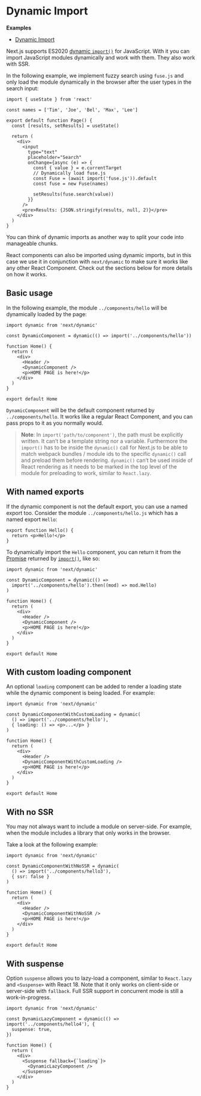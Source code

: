 # Dynamic Import

**Examples**

- [Dynamic Import](https://github.com/vercel/next.js/tree/canary/examples/with-dynamic-import)

Next.js supports ES2020 [dynamic `import()`](https://github.com/tc39/proposal-dynamic-import) for JavaScript. With it you can import JavaScript modules dynamically and work with them. They also work with SSR.

In the following example, we implement fuzzy search using `fuse.js` and only load the module dynamically in the browser after the user types in the search input:

    import { useState } from 'react'

    const names = ['Tim', 'Joe', 'Bel', 'Max', 'Lee']

    export default function Page() {
      const [results, setResults] = useState()

      return (
        <div>
          <input
            type="text"
            placeholder="Search"
            onChange={async (e) => {
              const { value } = e.currentTarget
              // Dynamically load fuse.js
              const Fuse = (await import('fuse.js')).default
              const fuse = new Fuse(names)

              setResults(fuse.search(value))
            }}
          />
          <pre>Results: {JSON.stringify(results, null, 2)}</pre>
        </div>
      )
    }

You can think of dynamic imports as another way to split your code into manageable chunks.

React components can also be imported using dynamic imports, but in this case we use it in conjunction with `next/dynamic` to make sure it works like any other React Component. Check out the sections below for more details on how it works.

## Basic usage

In the following example, the module `../components/hello` will be dynamically loaded by the page:

    import dynamic from 'next/dynamic'

    const DynamicComponent = dynamic(() => import('../components/hello'))

    function Home() {
      return (
        <div>
          <Header />
          <DynamicComponent />
          <p>HOME PAGE is here!</p>
        </div>
      )
    }

    export default Home

`DynamicComponent` will be the default component returned by `../components/hello`. It works like a regular React Component, and you can pass props to it as you normally would.

> **Note**: In `import('path/to/component')`, the path must be explicitly written. It can’t be a template string nor a variable. Furthermore the `import()` has to be inside the `dynamic()` call for Next.js to be able to match webpack bundles / module ids to the specific `dynamic()` call and preload them before rendering. `dynamic()` can’t be used inside of React rendering as it needs to be marked in the top level of the module for preloading to work, similar to `React.lazy`.

## With named exports

If the dynamic component is not the default export, you can use a named export too. Consider the module `../components/hello.js` which has a named export `Hello`:

    export function Hello() {
      return <p>Hello!</p>
    }

To dynamically import the `Hello` component, you can return it from the [Promise](https://developer.mozilla.org/en-US/docs/Web/JavaScript/Reference/Global_Objects/Promise) returned by [`import()`](https://github.com/tc39/proposal-dynamic-import#example), like so:

    import dynamic from 'next/dynamic'

    const DynamicComponent = dynamic(() =>
      import('../components/hello').then((mod) => mod.Hello)
    )

    function Home() {
      return (
        <div>
          <Header />
          <DynamicComponent />
          <p>HOME PAGE is here!</p>
        </div>
      )
    }

    export default Home

## With custom loading component

An optional `loading` component can be added to render a loading state while the dynamic component is being loaded. For example:

    import dynamic from 'next/dynamic'

    const DynamicComponentWithCustomLoading = dynamic(
      () => import('../components/hello'),
      { loading: () => <p>...</p> }
    )

    function Home() {
      return (
        <div>
          <Header />
          <DynamicComponentWithCustomLoading />
          <p>HOME PAGE is here!</p>
        </div>
      )
    }

    export default Home

## With no SSR

You may not always want to include a module on server-side. For example, when the module includes a library that only works in the browser.

Take a look at the following example:

    import dynamic from 'next/dynamic'

    const DynamicComponentWithNoSSR = dynamic(
      () => import('../components/hello3'),
      { ssr: false }
    )

    function Home() {
      return (
        <div>
          <Header />
          <DynamicComponentWithNoSSR />
          <p>HOME PAGE is here!</p>
        </div>
      )
    }

    export default Home

## With suspense

Option `suspense` allows you to lazy-load a component, similar to `React.lazy` and `<Suspense>` with React 18. Note that it only works on client-side or server-side with `fallback`. Full SSR support in concurrent mode is still a work-in-progress.

    import dynamic from 'next/dynamic'

    const DynamicLazyComponent = dynamic(() => import('../components/hello4'), {
      suspense: true,
    })

    function Home() {
      return (
        <div>
          <Suspense fallback={`loading`}>
            <DynamicLazyComponent />
          </Suspense>
        </div>
      )
    }
